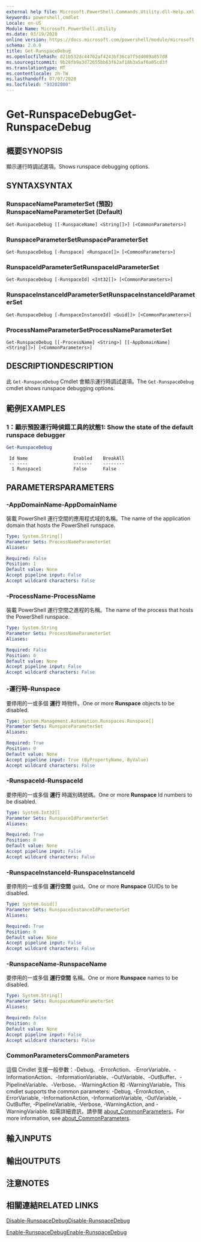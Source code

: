 ```yaml
---
external help file: Microsoft.PowerShell.Commands.Utility.dll-Help.xml
keywords: powershell,cmdlet
Locale: en-US
Module Name: Microsoft.PowerShell.Utility
ms.date: 03/19/2020
online version: https://docs.microsoft.com/powershell/module/microsoft.powershell.utility/get-runspacedebug?view=powershell-7.1&WT.mc_id=ps-gethelp
schema: 2.0.0
title: Get-RunspaceDebug
ms.openlocfilehash: 821b532dc44702af4243bf36ca7f5d4089a057d8
ms.sourcegitcommit: 9b28fb9a3d72655bb63f62af18b3a5af6a05cd3f
ms.translationtype: MT
ms.contentlocale: zh-TW
ms.lasthandoff: 07/07/2020
ms.locfileid: "93202800"
---
```

# <span data-ttu-id="555cd-103">Get-RunspaceDebug</span><span class="sxs-lookup"><span data-stu-id="555cd-103">Get-RunspaceDebug</span></span>

## <span data-ttu-id="555cd-104">概要</span><span class="sxs-lookup"><span data-stu-id="555cd-104">SYNOPSIS</span></span>
<span data-ttu-id="555cd-105">顯示運行時調試選項。</span><span class="sxs-lookup"><span data-stu-id="555cd-105">Shows runspace debugging options.</span></span>

## <span data-ttu-id="555cd-106">SYNTAX</span><span class="sxs-lookup"><span data-stu-id="555cd-106">SYNTAX</span></span>

### <span data-ttu-id="555cd-107">RunspaceNameParameterSet (預設) </span><span class="sxs-lookup"><span data-stu-id="555cd-107">RunspaceNameParameterSet (Default)</span></span>

```
Get-RunspaceDebug [[-RunspaceName] <String[]>] [<CommonParameters>]
```

### <span data-ttu-id="555cd-108">RunspaceParameterSet</span><span class="sxs-lookup"><span data-stu-id="555cd-108">RunspaceParameterSet</span></span>

```
Get-RunspaceDebug [-Runspace] <Runspace[]> [<CommonParameters>]
```

### <span data-ttu-id="555cd-109">RunspaceIdParameterSet</span><span class="sxs-lookup"><span data-stu-id="555cd-109">RunspaceIdParameterSet</span></span>

```
Get-RunspaceDebug [-RunspaceId] <Int32[]> [<CommonParameters>]
```

### <span data-ttu-id="555cd-110">RunspaceInstanceIdParameterSet</span><span class="sxs-lookup"><span data-stu-id="555cd-110">RunspaceInstanceIdParameterSet</span></span>

```
Get-RunspaceDebug [-RunspaceInstanceId] <Guid[]> [<CommonParameters>]
```

### <span data-ttu-id="555cd-111">ProcessNameParameterSet</span><span class="sxs-lookup"><span data-stu-id="555cd-111">ProcessNameParameterSet</span></span>

```
Get-RunspaceDebug [[-ProcessName] <String>] [[-AppDomainName] <String[]>] [<CommonParameters>]
```

## <span data-ttu-id="555cd-112">DESCRIPTION</span><span class="sxs-lookup"><span data-stu-id="555cd-112">DESCRIPTION</span></span>

<span data-ttu-id="555cd-113">此 `Get-RunspaceDebug` Cmdlet 會顯示運行時調試選項。</span><span class="sxs-lookup"><span data-stu-id="555cd-113">The `Get-RunspaceDebug` cmdlet shows runspace debugging options.</span></span>

## <span data-ttu-id="555cd-114">範例</span><span class="sxs-lookup"><span data-stu-id="555cd-114">EXAMPLES</span></span>

### <span data-ttu-id="555cd-115">1：顯示預設運行時偵錯工具的狀態</span><span class="sxs-lookup"><span data-stu-id="555cd-115">1: Show the state of the default runspace debugger</span></span>

```powershell
Get-RunspaceDebug
```

```Output
 Id Name                 Enabled    BreakAll
 -- ----                 -------    --------
  1 Runspace1            False      False
```

## <span data-ttu-id="555cd-116">PARAMETERS</span><span class="sxs-lookup"><span data-stu-id="555cd-116">PARAMETERS</span></span>

### <span data-ttu-id="555cd-117">-AppDomainName</span><span class="sxs-lookup"><span data-stu-id="555cd-117">-AppDomainName</span></span>

<span data-ttu-id="555cd-118">裝載 PowerShell 運行空間的應用程式域的名稱。</span><span class="sxs-lookup"><span data-stu-id="555cd-118">The name of the application domain that hosts the PowerShell runspace.</span></span>

```yaml
Type: System.String[]
Parameter Sets: ProcessNameParameterSet
Aliases:

Required: False
Position: 1
Default value: None
Accept pipeline input: False
Accept wildcard characters: False
```

### <span data-ttu-id="555cd-119">-ProcessName</span><span class="sxs-lookup"><span data-stu-id="555cd-119">-ProcessName</span></span>

<span data-ttu-id="555cd-120">裝載 PowerShell 運行空間之進程的名稱。</span><span class="sxs-lookup"><span data-stu-id="555cd-120">The name of the process that hosts the PowerShell runspace.</span></span>

```yaml
Type: System.String
Parameter Sets: ProcessNameParameterSet
Aliases:

Required: False
Position: 0
Default value: None
Accept pipeline input: False
Accept wildcard characters: False
```

### <span data-ttu-id="555cd-121">-運行時</span><span class="sxs-lookup"><span data-stu-id="555cd-121">-Runspace</span></span>

<span data-ttu-id="555cd-122">要停用的一或多個 **運行** 時物件。</span><span class="sxs-lookup"><span data-stu-id="555cd-122">One or more **Runspace** objects to be disabled.</span></span>

```yaml
Type: System.Management.Automation.Runspaces.Runspace[]
Parameter Sets: RunspaceParameterSet
Aliases:

Required: True
Position: 0
Default value: None
Accept pipeline input: True (ByPropertyName, ByValue)
Accept wildcard characters: False
```

### <span data-ttu-id="555cd-123">-RunspaceId</span><span class="sxs-lookup"><span data-stu-id="555cd-123">-RunspaceId</span></span>

<span data-ttu-id="555cd-124">要停用的一或多個 **運行** 時識別碼號碼。</span><span class="sxs-lookup"><span data-stu-id="555cd-124">One or more **Runspace** Id numbers to be disabled.</span></span>

```yaml
Type: System.Int32[]
Parameter Sets: RunspaceIdParameterSet
Aliases:

Required: True
Position: 0
Default value: None
Accept pipeline input: False
Accept wildcard characters: False
```

### <span data-ttu-id="555cd-125">-RunspaceInstanceId</span><span class="sxs-lookup"><span data-stu-id="555cd-125">-RunspaceInstanceId</span></span>

<span data-ttu-id="555cd-126">要停用的一或多個 **運行空間** guid。</span><span class="sxs-lookup"><span data-stu-id="555cd-126">One or more **Runspace** GUIDs to be disabled.</span></span>

```yaml
Type: System.Guid[]
Parameter Sets: RunspaceInstanceIdParameterSet
Aliases:

Required: True
Position: 0
Default value: None
Accept pipeline input: False
Accept wildcard characters: False
```

### <span data-ttu-id="555cd-127">-RunspaceName</span><span class="sxs-lookup"><span data-stu-id="555cd-127">-RunspaceName</span></span>

<span data-ttu-id="555cd-128">要停用的一或多個 **運行空間** 名稱。</span><span class="sxs-lookup"><span data-stu-id="555cd-128">One or more **Runspace** names to be disabled.</span></span>

```yaml
Type: System.String[]
Parameter Sets: RunspaceNameParameterSet
Aliases:

Required: False
Position: 0
Default value: None
Accept pipeline input: False
Accept wildcard characters: False
```

### <span data-ttu-id="555cd-129">CommonParameters</span><span class="sxs-lookup"><span data-stu-id="555cd-129">CommonParameters</span></span>

<span data-ttu-id="555cd-130">這個 Cmdlet 支援一般參數：-Debug、-ErrorAction、-ErrorVariable、-InformationAction、-InformationVariable、-OutVariable、-OutBuffer、-PipelineVariable、-Verbose、-WarningAction 和 -WarningVariable。</span><span class="sxs-lookup"><span data-stu-id="555cd-130">This cmdlet supports the common parameters: -Debug, -ErrorAction, -ErrorVariable, -InformationAction, -InformationVariable, -OutVariable, -OutBuffer, -PipelineVariable, -Verbose, -WarningAction, and -WarningVariable.</span></span> <span data-ttu-id="555cd-131">如需詳細資訊，請參閱 [about_CommonParameters](https://go.microsoft.com/fwlink/?LinkID=113216)。</span><span class="sxs-lookup"><span data-stu-id="555cd-131">For more information, see [about_CommonParameters](https://go.microsoft.com/fwlink/?LinkID=113216).</span></span>

## <span data-ttu-id="555cd-132">輸入</span><span class="sxs-lookup"><span data-stu-id="555cd-132">INPUTS</span></span>

## <span data-ttu-id="555cd-133">輸出</span><span class="sxs-lookup"><span data-stu-id="555cd-133">OUTPUTS</span></span>

## <span data-ttu-id="555cd-134">注意</span><span class="sxs-lookup"><span data-stu-id="555cd-134">NOTES</span></span>

## <span data-ttu-id="555cd-135">相關連結</span><span class="sxs-lookup"><span data-stu-id="555cd-135">RELATED LINKS</span></span>

[<span data-ttu-id="555cd-136">Disable-RunspaceDebug</span><span class="sxs-lookup"><span data-stu-id="555cd-136">Disable-RunspaceDebug</span></span>](Disable-RunspaceDebug.md)

[<span data-ttu-id="555cd-137">Enable-RunspaceDebug</span><span class="sxs-lookup"><span data-stu-id="555cd-137">Enable-RunspaceDebug</span></span>](Enable-RunspaceDebug.md)

